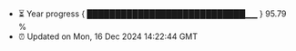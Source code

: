 - ⏳ Year progress { ████████████████████████████▁▁ } 95.79 %
- ⏰ Updated on Mon, 16 Dec 2024 14:22:44 GMT

